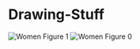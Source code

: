 # Drawing-Stuff

![Women Figure 1](https://user-images.githubusercontent.com/106136532/213374222-d4411c6c-b4bb-487a-89ed-355d236bdbd5.png)
![Women Figure 0](https://user-images.githubusercontent.com/106136532/213374226-8fdf7037-70ad-42a6-be6e-67bf3585dc05.jpg)

